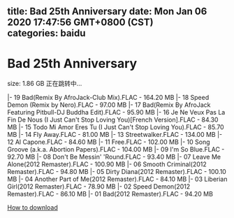 
title: Bad 25th Anniversary
date: Mon Jan 06 2020 17:47:56 GMT+0800 (CST)    
categories: baidu
---

# Bad 25th Anniversary
size: 1.86 GB
 正在跳转中...
 
|- 19 Bad(Remix By AfroJack-Club Mix).FLAC - 164.20 MB
|- 18 Speed Demon (Remix by Nero).FLAC - 97.00 MB
|- 17 Bad(Remix By AfroJack Featuring Pitbull-DJ Buddha Edit).FLAC - 95.90 MB
|- 16 Je Ne Veux Pas La Fin De Nous (I Just Can't Stop Loving You)[French Version].FLAC - 84.30 MB
|- 15 Todo Mi Amor Eres Tu (I Just Can't Stop Loving You).FLAC - 85.70 MB
|- 14 Fly Away.FLAC - 81.00 MB
|- 13 Streetwalker.FLAC - 134.00 MB
|- 12 Al Capone.FLAC - 84.60 MB
|- 11 Free.FLAC - 102.00 MB
|- 10 Song Groove (a.k.a. Abortion Papers).FLAC - 104.00 MB
|- 09 I'm So Blue.FLAC - 92.70 MB
|- 08 Don't Be Messin' 'Round.FLAC - 93.40 MB
|- 07 Leave Me Alone(2012 Remaster).FLAC - 100.90 MB
|- 06 Smooth Criminal(2012 Remaster).FLAC - 94.80 MB
|- 05 Dirty Diana(2012 Remaster).FLAC - 100.10 MB
|- 04 Another Part of Me(2012 Remaster).FLAC - 84.10 MB
|- 03 Liberian Girl(2012 Remaster).FLAC - 78.90 MB
|- 02 Speed Demon(2012 Remaster).FLAC - 86.10 MB
|- 01 Bad(2012 Remaster).FLAC - 94.20 MB

[How to download](https://bpcam.bemobtrk.com/go/2ceec3aa-1ca2-46d6-b9ff-aaa5c184517c?jno=144)